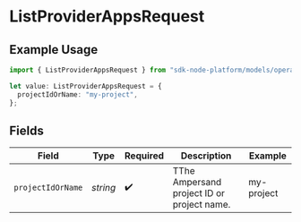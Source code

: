 # ListProviderAppsRequest

## Example Usage

```typescript
import { ListProviderAppsRequest } from "sdk-node-platform/models/operations";

let value: ListProviderAppsRequest = {
  projectIdOrName: "my-project",
};
```

## Fields

| Field                                      | Type                                       | Required                                   | Description                                | Example                                    |
| ------------------------------------------ | ------------------------------------------ | ------------------------------------------ | ------------------------------------------ | ------------------------------------------ |
| `projectIdOrName`                          | *string*                                   | :heavy_check_mark:                         | TThe Ampersand project ID or project name. | my-project                                 |